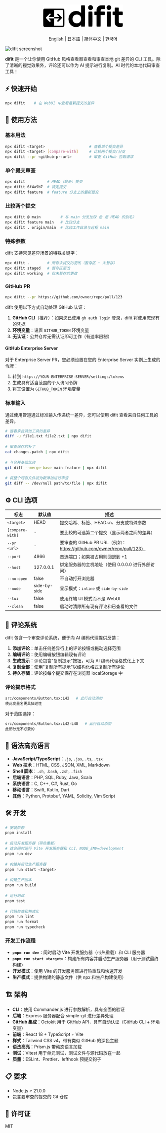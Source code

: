 <h1 align="center">
  <img src="public/logo.png" alt="difit" width="260">
</h1>

<p align="center">
  <a href="./README.md">English</a> | <a href="./README.ja.md">日本語</a> | 简体中文 | <a href="./README.ko.md">한국어</a>
</p>

![difit screenshot](docs/images/screenshot.png)

**difit** 是一个让你使用 GitHub 风格查看器查看和审查本地 git 差异的 CLI 工具。除了清晰的视觉效果外，评论还可以作为 AI 提示进行复制。AI 时代的本地代码审查工具！

## ⚡ 快速开始

```bash
npx difit    # 在 WebUI 中查看最新提交的差异
```

## 🚀 使用方法

### 基本用法

```bash
npx difit <target>                    # 查看单个提交差异
npx difit <target> [compare-with]     # 比较两个提交/分支
npx difit --pr <github-pr-url>        # 审查 GitHub 拉取请求
```

### 单个提交审查

```bash
npx difit          # HEAD（最新）提交
npx difit 6f4a9b7  # 特定提交
npx difit feature  # feature 分支上的最新提交
```

### 比较两个提交

```bash
npx difit @ main         # 与 main 分支比较（@ 是 HEAD 的别名）
npx difit feature main   # 比较分支
npx difit . origin/main  # 比较工作目录与远程 main
```

### 特殊参数

difit 支持常见差异场景的特殊关键字：

```bash
npx difit .        # 所有未提交的更改（暂存区 + 未暂存）
npx difit staged   # 暂存区更改
npx difit working  # 仅未暂存的更改
```

### GitHub PR

```bash
npx difit --pr https://github.com/owner/repo/pull/123
```

difit 使用以下方式自动处理 GitHub 认证：

1. **GitHub CLI**（推荐）：如果您已使用 `gh auth login` 登录，difit 将使用您现有的凭据
2. **环境变量**：设置 `GITHUB_TOKEN` 环境变量
3. **无认证**：公共仓库无需认证即可工作（有速率限制）

#### GitHub Enterprise Server

对于 Enterprise Server PR，您必须设置在您的 Enterprise Server 实例上生成的令牌：

1. 转到 `https://YOUR-ENTERPRISE-SERVER/settings/tokens`
2. 生成具有适当范围的个人访问令牌
3. 将其设置为 `GITHUB_TOKEN` 环境变量

### 标准输入

通过使用管道通过标准输入传递统一差异，您可以使用 difit 查看来自任何工具的差异。

```bash
# 查看来自其他工具的差异
diff -u file1.txt file2.txt | npx difit

# 审查保存的补丁
cat changes.patch | npx difit

# 与合并基础比较
git diff --merge-base main feature | npx difit

# 将整个现有文件视为新添加进行审查
git diff -- /dev/null path/to/file | npx difit
```

## ⚙️ CLI 选项

| 标志             | 默认值       | 描述                                                                   |
| ---------------- | ------------ | ---------------------------------------------------------------------- |
| `<target>`       | HEAD         | 提交哈希、标签、HEAD~n、分支或特殊参数                                 |
| `[compare-with]` | -            | 要比较的可选第二个提交（显示两者之间的差异）                           |
| `--pr <url>`     | -            | 要审查的 GitHub PR URL（例如：https://github.com/owner/repo/pull/123） |
| `--port`         | 4966         | 首选端口；如果被占用则回退到 +1                                        |
| `--host`         | 127.0.0.1    | 绑定服务器的主机地址（使用 0.0.0.0 进行外部访问）                      |
| `--no-open`      | false        | 不自动打开浏览器                                                       |
| `--mode`         | side-by-side | 显示模式：`inline` 或 `side-by-side`                                   |
| `--tui`          | false        | 使用终端 UI 模式而不是 WebUI                                           |
| `--clean`        | false        | 启动时清除所有现有评论和已查看的文件                                   |

## 💬 评论系统

difit 包含一个审查评论系统，便于向 AI 编码代理提供反馈：

1. **添加评论**：单击任何差异行上的评论按钮或拖动选择范围
2. **编辑评论**：使用编辑按钮编辑现有评论
3. **生成提示**：评论包含"复制提示"按钮，可为 AI 编码代理格式化上下文
4. **复制全部**：使用"复制所有提示"以结构化格式复制所有评论
5. **持久存储**：评论按每个提交保存在浏览器 localStorage 中

### 评论提示格式

```sh
src/components/Button.tsx:L42   # 此行自动添加
使此变量名更具描述性
```

对于范围选择：

```sh
src/components/Button.tsx:L42-L48   # 此行自动添加
此部分是不必要的
```

## 🎨 语法高亮语言

- **JavaScript/TypeScript**：`.js`, `.jsx`, `.ts`, `.tsx`
- **Web 技术**：HTML, CSS, JSON, XML, Markdown
- **Shell 脚本**：`.sh`, `.bash`, `.zsh`, `.fish`
- **后端语言**：PHP, SQL, Ruby, Java, Scala
- **系统语言**：C, C++, C#, Rust, Go
- **移动语言**：Swift, Kotlin, Dart
- **其他**：Python, Protobuf, YAML, Solidity, Vim Script

## 🛠️ 开发

```bash
# 安装依赖
pnpm install

# 启动开发服务器（带热重载）
# 这会同时运行 Vite 开发服务器和 CLI，NODE_ENV=development
pnpm run dev

# 构建并启动生产服务器
pnpm run start <target>

# 构建生产版本
pnpm run build

# 运行测试
pnpm test

# 代码检查和格式化
pnpm run lint
pnpm run format
pnpm run typecheck
```

### 开发工作流程

- **`pnpm run dev`**：同时启动 Vite 开发服务器（带热重载）和 CLI 服务器
- **`pnpm run start <target>`**：构建所有内容并启动生产服务器（用于测试最终构建）
- **开发模式**：使用 Vite 的开发服务器进行热重载和快速开发
- **生产模式**：提供构建的静态文件（供 npx 和生产构建使用）

## 🏗️ 架构

- **CLI**：使用 Commander.js 进行参数解析，具有全面的验证
- **后端**：Express 服务器配合 simple-git 进行差异处理
- **GitHub 集成**：Octokit 用于 GitHub API，具有自动认证（GitHub CLI + 环境变量）
- **前端**：React 18 + TypeScript + Vite
- **样式**：Tailwind CSS v4，带有类似 GitHub 的深色主题
- **语法高亮**：Prism.js 带动态语言加载
- **测试**：Vitest 用于单元测试，测试文件与源代码放在一起
- **质量**：ESLint、Prettier、lefthook 预提交钩子

## 📋 要求

- Node.js ≥ 21.0.0
- 包含要审查的提交的 Git 仓库

## 📄 许可证

MIT
